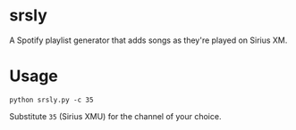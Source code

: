 srsly
=====

A Spotify playlist generator that adds songs as they're played on Sirius XM.

Usage
=====

`python srsly.py -c 35`

Substitute `35` (Sirius XMU) for the channel of your choice.
